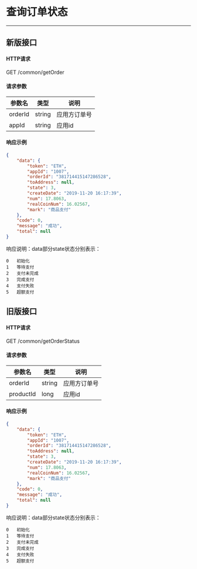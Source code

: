 # 查询订单状态
---

## 新版接口
#### HTTP请求


GET		/common/getOrder

#### 请求参数

| 参数名    | 类型   | 说明                                             |
| --------- | ------ | ------------------------------------------------ |
| orderId   | string | 应用方订单号                                 |
| appId     | string | 应用id |

#### 响应示例

``` json
{
    "data": {
        "token": "ETH",
        "appId": "1007",
        "orderId": "381714415147286528",
        "toAddress": null,
        "state": 3,
        "createDate": "2019-11-20 16:17:39",
        "num": 17.8063,
        "realCoinNum": 16.02567,
        "mark": "商品支付"
    },
    "code": 0,
    "message": "成功",
    "total": null
}
```
响应说明：data部分state状态分别表示：

``` lsl
0	初始化
1	等待支付
2	支付未完成
3	完成支付
4	支付失败
5	超额支付
```

  
## 旧版接口
#### HTTP请求


GET		/common/getOrderStatus

#### 请求参数

| 参数名    | 类型   | 说明                                             |
| --------- | ------ | ------------------------------------------------ |
| orderId   | string | 应用方订单号                                 |
| productId     | long | 应用id |

#### 响应示例

``` json
{
    "data": {
        "token": "ETH",
        "appId": "1007",
        "orderId": "381714415147286528",
        "toAddress": null,
        "state": 3,
        "createDate": "2019-11-20 16:17:39",
        "num": 17.8063,
        "realCoinNum": 16.02567,
        "mark": "商品支付"
    },
    "code": 0,
    "message": "成功",
    "total": null
}
```
响应说明：data部分state状态分别表示：

``` lsl
0	初始化
1	等待支付
2	支付未完成
3	完成支付
4	支付失败
5	超额支付
```


